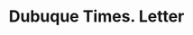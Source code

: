 ---
doi: 10.7916/D8K94KJ4
date_other: '1880'
date_other_textual: '1880'
form: correspondence
genre:
- Letters (correspondence)
name:
- Dubuque Times
object_in_context_url: https://biggert.cul.columbia.edu/items/view/ave_biggert_00139
subject_hierarchical_geographic:
- Dubuque, Iowa, United States
subject_name:
- Dubuque Times
title: Dubuque Times. Letter
sort_title: Dubuque Times. Letter
call_number: ave_biggert_00139
coordinates:
- 42.504321,-90.686865
pid: ave_biggert_00139
identifiers: ave_biggert_00139
canvas_id: ldpd:395414
permalink: "/items/ave_biggert_00139/"
layout: iiif-image-page
---